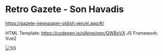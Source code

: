 # Retro Gazete - Son Havadis

https://gazete-newspaper-oldish.vercel.app/#/

HTML Template: https://codepen.io/silkine/pen/QWBxVX
JS Framework: Vue2


![SS](./uploads/ss.png)

